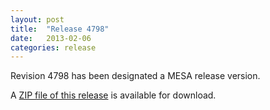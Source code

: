 ```yaml
---
layout: post
title:  "Release 4798"
date:   2013-02-06
categories: release
---
```


Revision 4798 has been designated a MESA release version.


A [ZIP file of this release][zip] is available for download.

[zip]:http://sourceforge.net/projects/mesa/files/releases/mesa-r4798.zip/download

